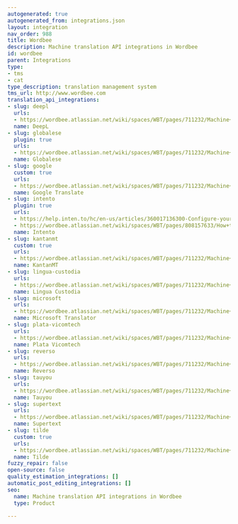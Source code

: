 ```yaml
---
autogenerated: true
autogenerated_from: integrations.json
layout: integration
nav_order: 988
title: Wordbee
description: Machine translation API integrations in Wordbee
id: wordbee
parent: Integrations
type:
- tms
- cat
type_description: translation management system
tms_url: http://www.wordbee.com
translation_api_integrations:
- slug: deepl
  urls:
  - https://wordbee.atlassian.net/wiki/spaces/WBT/pages/711232/Machine+Translation+Settings
  name: DeepL
- slug: globalese
  plugin: true
  urls:
  - https://wordbee.atlassian.net/wiki/spaces/WBT/pages/711232/Machine+Translation+Settings
  name: Globalese
- slug: google
  custom: true
  urls:
  - https://wordbee.atlassian.net/wiki/spaces/WBT/pages/711232/Machine+Translation+Settings
  name: Google Translate
- slug: intento
  plugin: true
  urls:
  - https://help.inten.to/hc/en-us/articles/360017136300-Configure-your-Intento-connector-in-Wordbee
  - https://wordbee.atlassian.net/wiki/spaces/WBT/pages/808157633/How+to+machine+translate+with+Intento+API
  name: Intento
- slug: kantanmt
  custom: true
  urls:
  - https://wordbee.atlassian.net/wiki/spaces/WBT/pages/711232/Machine+Translation+Settings
  name: KantanMT
- slug: lingua-custodia
  urls:
  - https://wordbee.atlassian.net/wiki/spaces/WBT/pages/711232/Machine+Translation+Settings
  name: Lingua Custodia
- slug: microsoft
  urls:
  - https://wordbee.atlassian.net/wiki/spaces/WBT/pages/711232/Machine+Translation+Settings
  name: Microsoft Translator
- slug: plata-vicomtech
  urls:
  - https://wordbee.atlassian.net/wiki/spaces/WBT/pages/711232/Machine+Translation+Settings
  name: Plata Vicomtech
- slug: reverso
  urls:
  - https://wordbee.atlassian.net/wiki/spaces/WBT/pages/711232/Machine+Translation+Settings
  name: Reverso
- slug: tauyou
  urls:
  - https://wordbee.atlassian.net/wiki/spaces/WBT/pages/711232/Machine+Translation+Settings
  name: Tauyou
- slug: supertext
  urls:
  - https://wordbee.atlassian.net/wiki/spaces/WBT/pages/711232/Machine+Translation+Settings
  name: Supertext
- slug: tilde
  custom: true
  urls:
  - https://wordbee.atlassian.net/wiki/spaces/WBT/pages/711232/Machine+Translation+Settings
  name: Tilde
fuzzy_repair: false
open-source: false
quality_estimation_integrations: []
automatic_post_editing_integrations: []
seo:
  name: Machine translation API integrations in Wordbee
  type: Product

---
```


